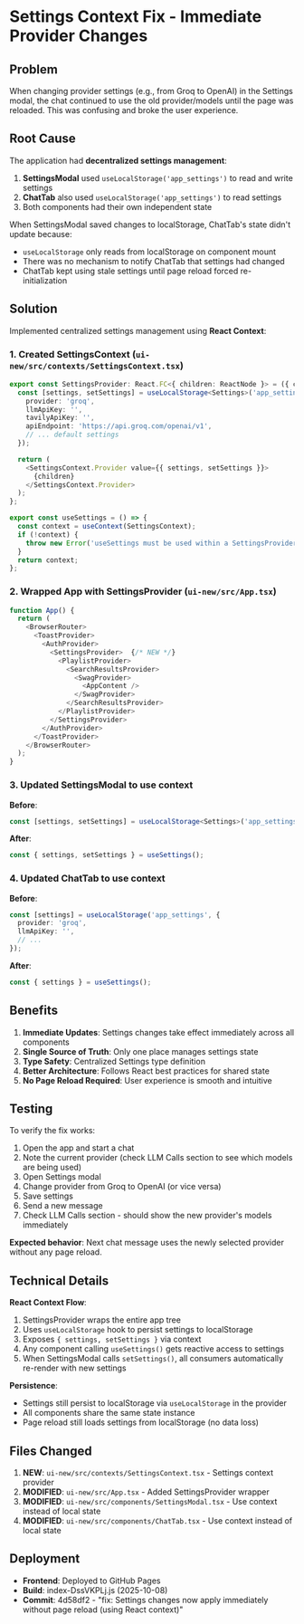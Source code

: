 # Settings Context Fix - Immediate Provider Changes

## Problem

When changing provider settings (e.g., from Groq to OpenAI) in the Settings modal, the chat continued to use the old provider/models until the page was reloaded. This was confusing and broke the user experience.

## Root Cause

The application had **decentralized settings management**:

1. **SettingsModal** used `useLocalStorage('app_settings')` to read and write settings
2. **ChatTab** also used `useLocalStorage('app_settings')` to read settings
3. Both components had their own independent state

When SettingsModal saved changes to localStorage, ChatTab's state didn't update because:
- `useLocalStorage` only reads from localStorage on component mount
- There was no mechanism to notify ChatTab that settings had changed
- ChatTab kept using stale settings until page reload forced re-initialization

## Solution

Implemented centralized settings management using **React Context**:

### 1. Created SettingsContext (`ui-new/src/contexts/SettingsContext.tsx`)

```typescript
export const SettingsProvider: React.FC<{ children: ReactNode }> = ({ children }) => {
  const [settings, setSettings] = useLocalStorage<Settings>('app_settings', {
    provider: 'groq',
    llmApiKey: '',
    tavilyApiKey: '',
    apiEndpoint: 'https://api.groq.com/openai/v1',
    // ... default settings
  });

  return (
    <SettingsContext.Provider value={{ settings, setSettings }}>
      {children}
    </SettingsContext.Provider>
  );
};

export const useSettings = () => {
  const context = useContext(SettingsContext);
  if (!context) {
    throw new Error('useSettings must be used within a SettingsProvider');
  }
  return context;
};
```

### 2. Wrapped App with SettingsProvider (`ui-new/src/App.tsx`)

```typescript
function App() {
  return (
    <BrowserRouter>
      <ToastProvider>
        <AuthProvider>
          <SettingsProvider>  {/* NEW */}
            <PlaylistProvider>
              <SearchResultsProvider>
                <SwagProvider>
                  <AppContent />
                </SwagProvider>
              </SearchResultsProvider>
            </PlaylistProvider>
          </SettingsProvider>
        </AuthProvider>
      </ToastProvider>
    </BrowserRouter>
  );
}
```

### 3. Updated SettingsModal to use context

**Before**:
```typescript
const [settings, setSettings] = useLocalStorage<Settings>('app_settings', { ... });
```

**After**:
```typescript
const { settings, setSettings } = useSettings();
```

### 4. Updated ChatTab to use context

**Before**:
```typescript
const [settings] = useLocalStorage('app_settings', {
  provider: 'groq',
  llmApiKey: '',
  // ...
});
```

**After**:
```typescript
const { settings } = useSettings();
```

## Benefits

1. **Immediate Updates**: Settings changes take effect immediately across all components
2. **Single Source of Truth**: Only one place manages settings state
3. **Type Safety**: Centralized Settings type definition
4. **Better Architecture**: Follows React best practices for shared state
5. **No Page Reload Required**: User experience is smooth and intuitive

## Testing

To verify the fix works:

1. Open the app and start a chat
2. Note the current provider (check LLM Calls section to see which models are being used)
3. Open Settings modal
4. Change provider from Groq to OpenAI (or vice versa)
5. Save settings
6. Send a new message
7. Check LLM Calls section - should show the new provider's models immediately

**Expected behavior**: Next chat message uses the newly selected provider without any page reload.

## Technical Details

**React Context Flow**:
1. SettingsProvider wraps the entire app tree
2. Uses `useLocalStorage` hook to persist settings to localStorage
3. Exposes `{ settings, setSettings }` via context
4. Any component calling `useSettings()` gets reactive access to settings
5. When SettingsModal calls `setSettings()`, all consumers automatically re-render with new settings

**Persistence**:
- Settings still persist to localStorage via `useLocalStorage` in the provider
- All components share the same state instance
- Page reload still loads settings from localStorage (no data loss)

## Files Changed

1. **NEW**: `ui-new/src/contexts/SettingsContext.tsx` - Settings context provider
2. **MODIFIED**: `ui-new/src/App.tsx` - Added SettingsProvider wrapper
3. **MODIFIED**: `ui-new/src/components/SettingsModal.tsx` - Use context instead of local state
4. **MODIFIED**: `ui-new/src/components/ChatTab.tsx` - Use context instead of local state

## Deployment

- **Frontend**: Deployed to GitHub Pages
- **Build**: index-DssVKPLj.js (2025-10-08)
- **Commit**: 4d58df2 - "fix: Settings changes now apply immediately without page reload (using React context)"
